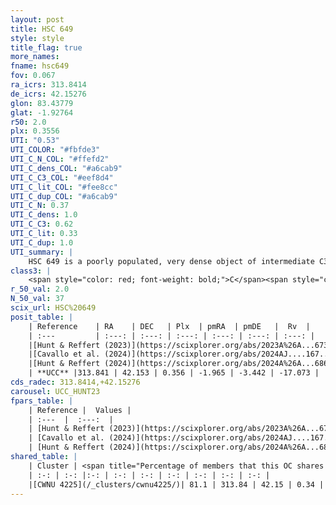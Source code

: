 ```yaml
---
layout: post
title: HSC 649
style: style
title_flag: true
more_names: 
fname: hsc649
fov: 0.067
ra_icrs: 313.8414
de_icrs: 42.15276
glon: 83.43779
glat: -1.92764
r50: 2.0
plx: 0.3556
UTI: "0.53"
UTI_COLOR: "#fbfde3"
UTI_C_N_COL: "#ffefd2"
UTI_C_dens_COL: "#a6cab9"
UTI_C_C3_COL: "#eef8d4"
UTI_C_lit_COL: "#fee8cc"
UTI_C_dup_COL: "#a6cab9"
UTI_C_N: 0.37
UTI_C_dens: 1.0
UTI_C_C3: 0.62
UTI_C_lit: 0.33
UTI_C_dup: 1.0
UTI_summary: |
    HSC 649 is a poorly populated, very dense object of intermediate C3 quality. It was recently reported in the literature. This object shares a large percentage of members with a later reported entry.
class3: |
    <span style="color: red; font-weight: bold;">C</span><span style="color: green; font-weight: bold;">A</span>
r_50_val: 2.0
N_50_val: 37
scix_url: HSC%20649
posit_table: |
    | Reference    | RA    | DEC   | Plx  | pmRA  | pmDE   |  Rv  |
    | :---         | :---: | :---: | :---: | :---: | :---: | :---: |
    |[Hunt & Reffert (2023)](https://scixplorer.org/abs/2023A%26A...673A.114H) | 313.843 | 42.142 | 0.372 | -1.986 | -3.456 | -17.123 |
    |[Cavallo et al. (2024)](https://scixplorer.org/abs/2024AJ....167...12C) | 313.835 | 42.156 | 0.354 | -- | -- | -- |
    |[Hunt & Reffert (2024)](https://scixplorer.org/abs/2024A%26A...686A..42H) | 313.843 | 42.142 | 0.372 | -1.986 | -3.456 | -17.123 |
    | **UCC** |313.841 | 42.153 | 0.356 | -1.965 | -3.442 | -17.073 | 
cds_radec: 313.8414,+42.15276
carousel: UCC_HUNT23
fpars_table: |
    | Reference |  Values |
    | :---  |  :---:  |
    | [Hunt & Reffert (2023)](https://scixplorer.org/abs/2023A%26A...673A.114H) | `AV50=5.293, diffAV50=2.631, MOD50=12.083, logAge50=7.681` |
    | [Cavallo et al. (2024)](https://scixplorer.org/abs/2024AJ....167...12C) | `AV50=4.32, dMod50=11.44, logAge50=8.46, [Fe/H]50=0.68` |
    | [Hunt & Reffert (2024)](https://scixplorer.org/abs/2024A%26A...686A..42H) | `MassJ=404.473` |
shared_table: |
    | Cluster | <span title="Percentage of members that this OC shares with the ones listed">%</span>   | RA   | DEC   | Plx   | pmRA  | pmDE  | Rv | UTI |
    | :-: | :-: |:-: | :-: | :-: | :-: | :-: | :-: | :-: |
    |[CWNU 4225](/_clusters/cwnu4225/)| 81.1 | 313.84 | 42.15 | 0.34 | -1.96 | -3.46 | -17.04 |0.01 |
---
```

